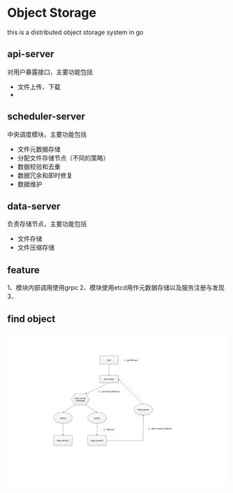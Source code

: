 # Object Storage
this is a distributed object storage system in go


## api-server
对用户暴露接口，主要功能包括
* 文件上传、下载
* 

## scheduler-server
中央调度模块，主要功能包括
* 文件元数据存储
* 分配文件存储节点（不同的策略）
* 数据校验和去重
* 数据冗余和即时修复
* 数据维护

## data-server
负责存储节点，主要功能包括
* 文件存储
* 文件压缩存储

## feature
1、模块内部调用使用grpc
2、模块使用etcd用作元数据存储以及服务注册与发现
3、


## find object
![](https://github.com/yamanda1996/object-storage-go/blob/master/images/object_storage_struct_pic1.png)

